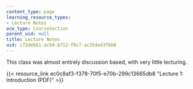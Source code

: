 ```yaml
---
content_type: page
learning_resource_types:
- Lecture Notes
ocw_type: CourseSection
parent_uid: null
title: Lecture Notes
uid: c72debb1-acb4-8712-f0c7-ac354e43f6b0
---
```


This class was almost entirely discussion based, with very little lecturing.

{{< resource_link ec0c8af3-f378-70f5-e70b-299c13665db8 "Lecture 1: Introduction (PDF)" >}}